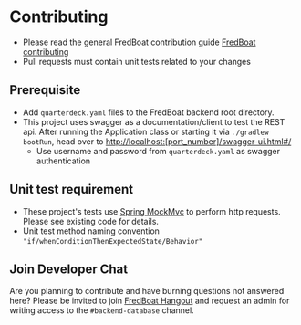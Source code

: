# Contributing
* Please read the general FredBoat contribution guide [FredBoat contributing](https://github.com/Frederikam/FredBoat/blob/dev/CONTRIBUTING.md)
* Pull requests must contain unit tests related to your changes

## Prerequisite

* Add `quarterdeck.yaml` files to the FredBoat backend root directory.
* This project uses swagger as a documentation/client to test the REST api. After running the Application class or starting it via ``./gradlew bootRun``, head over to [http://localhost:[port_number]/swagger-ui.html#/](http://localhost:4269/swagger-ui.html#/)
  * Use username and password from `quarterdeck.yaml` as swagger authentication

## Unit test requirement

* These project's tests use [Spring MockMvc](https://docs.spring.io/spring-security/site/docs/current/reference/html/test-mockmvc.html) to perform http requests. Please see existing code for details.
* Unit test method naming convention `"if/whenConditionThenExpectedState/Behavior"` 

## Join Developer Chat

Are you planning to contribute and have burning questions not answered here? Please be invited to join [FredBoat Hangout](https://discord.gg/cgPFW4q) and request an admin for writing access to the `#backend-database` channel.